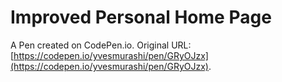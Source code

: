 # Improved Personal Home Page

A Pen created on CodePen.io. Original URL: [https://codepen.io/yvesmurashi/pen/GRyOJzx](https://codepen.io/yvesmurashi/pen/GRyOJzx).


